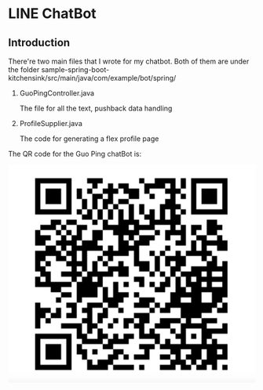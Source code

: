 # LINE ChatBot


## Introduction

There're two main files that I wrote for my chatbot. Both of them are under the folder sample-spring-boot-kitchensink/src/main/java/com/example/bot/spring/

1. GuoPingController.java
    
    The file for all the text, pushback data handling

2. ProfileSupplier.java

    The code for generating a flex profile page
    
The QR code for the Guo Ping chatBot is:

<p align="center">
	<img src="https://github.com/guoping0408/GuoPingChatbot/blob/main/QR%20code/Screen%20Shot%202021-03-12%20at%204.47.54%20AM.png">
</p>


